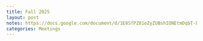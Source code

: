 ```yaml
---
title: Fall 2025
layout: post
notes: https://docs.google.com/document/d/1E8SfPZ81eZyZUBshIONEtmDqbT-kCtsfKtFPZnR8wjc/preview
categories: Meetings
---
```

